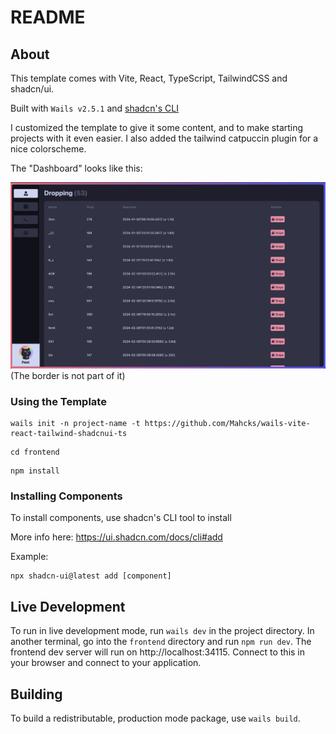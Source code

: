 # README

## About

This template comes with Vite, React, TypeScript, TailwindCSS and shadcn/ui.

Built with `Wails v2.5.1` and [shadcn's CLI](https://ui.shadcn.com/docs/cli)

I customized the template to give it some content, and to make starting projects with it even easier. I also added the tailwind catpuccin plugin for a nice colorscheme.

The "Dashboard" looks like this:

![](./images/dash.png) (The border is not part of it)

### Using the Template

```console
wails init -n project-name -t https://github.com/Mahcks/wails-vite-react-tailwind-shadcnui-ts
```

```console
cd frontend
```

```console
npm install
```

### Installing Components

To install components, use shadcn's CLI tool to install

More info here: https://ui.shadcn.com/docs/cli#add

Example:

```console
npx shadcn-ui@latest add [component]
```

## Live Development

To run in live development mode, run `wails dev` in the project directory. In another terminal, go into the `frontend`
directory and run `npm run dev`. The frontend dev server will run on http://localhost:34115. Connect to this in your
browser and connect to your application.

## Building

To build a redistributable, production mode package, use `wails build`.
